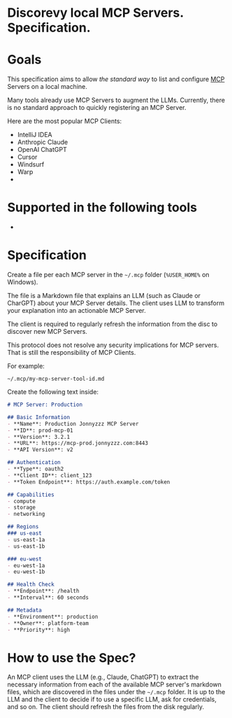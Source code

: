 # Discorevy local MCP Servers. Specification.

# Goals

This specification aims to allow _the standard way_ to list and configure [MCP](https://docs.anthropic.com/en/docs/agents-and-tools/mcp) Servers on a local machine.

Many tools already use MCP Servers to augment the LLMs. Currently, there is no standard approach to quickly registering an MCP Server. 

Here are the most popular MCP Clients:
- IntelliJ IDEA
- Anthropic Claude
- OpenAI ChatGPT
- Cursor
- Windsurf
- Warp
- <PR to add you>

# Supported in the following tools
- <PR if you support the spec>

# Specification

Create a file per each MCP server in the `~/.mcp` folder (`%USER_HOME%` on Windows).

The file is a Markdown file that explains an LLM (such as Claude or CharGPT) about your MCP Server details. The client uses LLM to transform your explanation into an actionable MCP Server.

The client is required to regularly refresh the information from the disc to discover new MCP Servers. 

This protocol does not resolve any security implications for MCP servers. That is still the responsibility of MCP Clients.


For example:

```
~/.mcp/my-mcp-server-tool-id.md
```

Create the following text inside:

```md
# MCP Server: Production

## Basic Information
- **Name**: Production Jonnyzzz MCP Server
- **ID**: prod-mcp-01
- **Version**: 3.2.1
- **URL**: https://mcp-prod.jonnyzzz.com:8443
- **API Version**: v2

## Authentication
- **Type**: oauth2
- **Client ID**: client_123
- **Token Endpoint**: https://auth.example.com/token

## Capabilities
- compute
- storage
- networking

## Regions
### us-east
- us-east-1a
- us-east-1b

### eu-west
- eu-west-1a
- eu-west-1b

## Health Check
- **Endpoint**: /health
- **Interval**: 60 seconds

## Metadata
- **Environment**: production
- **Owner**: platform-team
- **Priority**: high
```


# How to use the Spec?

An MCP client uses the LLM (e.g., Claude, ChatGPT) to extract the necessary information from each of the available MCP server's markdown files, which are discovered in the files under the `~/.mcp` folder. 
It is up to the LLM and the client to decide if to use a specific LLM, ask for credentials, and so on. 
The client should refresh the files from the disk regularly.
